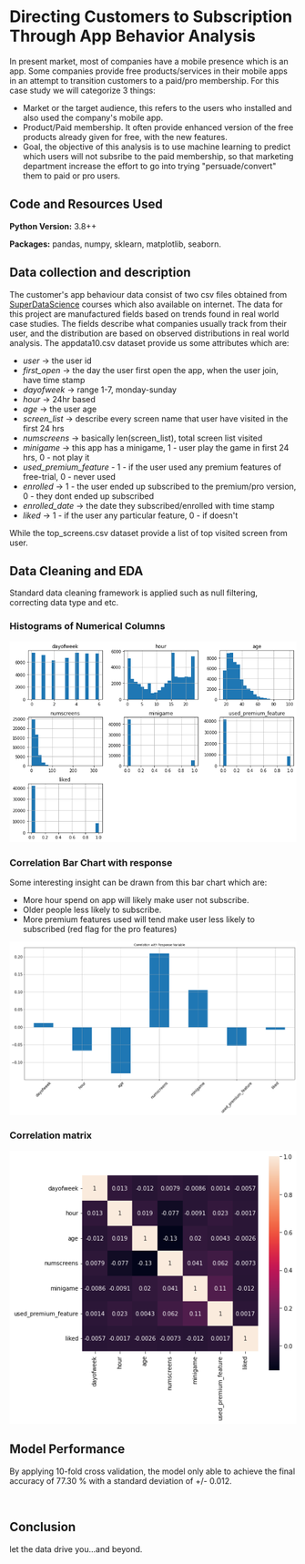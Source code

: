 # Directing Customers to Subscription Through App Behavior Analysis
In present market, most of companies have a mobile presence which is an app. Some companies provide free products/services in their mobile apps in an attempt to transition customers to a paid/pro membership. For this case study we will categorize 3 things:
* Market or the target audience, this refers to the users who installed and also used the company's mobile app.
* Product/Paid membership. It often provide enhanced version of the free products already given for free, with the new features.
* Goal, the objective of this analysis is to use machine learning to predict which users will not subsribe to the paid membership, so that marketing department increase the effort to go into trying "persuade/convert" them to paid or pro users.

## Code and Resources Used 
**Python Version:** 3.8++

**Packages:** pandas, numpy, sklearn, matplotlib, seaborn.

## Data collection and description
The customer's app behaviour data consist of two csv files obtained from [SuperDataScience](https://www.superdatascience.com/courses) courses which also available on internet. The data for this project are manufactured fields based on trends found in real world case studies. The fields describe what companies usually track from their user, and the distribution are based on observed distributions in real world analysis. The appdata10.csv dataset provide us some attributes which are:
* *user* -> the user id
* *first_open* -> the day the user first open the app, when the user join, have time stamp
* *dayofweek* -> range 1-7, monday-sunday
* *hour* -> 24hr based 
* *age* -> the user age 
* *screen_list* -> describe every screen name that user have visited in the first 24 hrs
* *numscreens* -> basically len(screen_list), total screen list visited
* *minigame* -> this app has a minigame, 1 - user play the game in first 24 hrs, 0 - not play it
* *used_premium_feature* - 1 - if the user used any premium features of free-trial, 0 - never used
* *enrolled* -> 1 - the user ended up subscribed to the premium/pro version, 0 - they dont ended up subscribed
* *enrolled_date* -> the date they subscribed/enrolled with time stamp
* *liked* -> 1 - if the user any particular feature, 0 - if doesn't

While the top_screens.csv dataset provide a list of top visited screen from user.

## Data Cleaning and EDA
Standard data cleaning framework is applied such as null filtering, correcting data type and etc.

### Histograms of Numerical Columns

![Bar overall](https://github.com/aimanraz/fn-tech-logireg/blob/main/img/histogram_overall.png)

### Correlation Bar Chart with response
Some interesting insight can be drawn from this bar chart which are:
* More hour spend on app will likely make user not subscribe.
* Older people less likely to subscribe.
* More premium features used will tend make user less likely to subscribed (red flag for the pro features)

![Correlation bar](https://github.com/aimanraz/fn-tech-logireg/blob/main/img/correlation_bar.png)

### Correlation matrix

![Correlation matrix](https://github.com/aimanraz/fn-tech-logireg/blob/main/img/correlation_heatmap.png)

## Model Performance
By applying 10-fold cross validation, the model only able to achieve the final accuracy of 77.30 % with a standard deviation of +/- 0.012.

![]()

## Conclusion

let the data drive you...and beyond.
